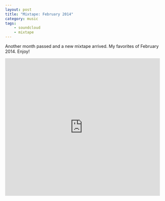 ```yaml
---
layout: post
title: "Mixtape: February 2014"
category: music
tags: 
    - soundcloud
    - mixtape
---
```


Another month passed and a new mixtape arrived. My favorites of February 2014. Enjoy!

<iframe width="100%" height="450" scrolling="no" frameborder="no" src="https://w.soundcloud.com/player/?url=https%3A//api.soundcloud.com/playlists/22172425%3Fsecret_token%3Ds-tPeCl&amp;auto_play=false&amp;hide_related=false&amp;visual=true"></iframe>